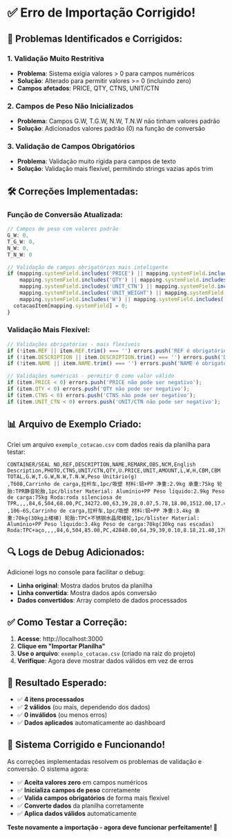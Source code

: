 # ✅ Erro de Importação Corrigido!

## 🔧 Problemas Identificados e Corrigidos:

### **1. Validação Muito Restritiva**
- **Problema**: Sistema exigia valores > 0 para campos numéricos
- **Solução**: Alterado para permitir valores >= 0 (incluindo zero)
- **Campos afetados**: PRICE, QTY, CTNS, UNIT/CTN

### **2. Campos de Peso Não Inicializados**
- **Problema**: Campos G.W, T.G.W, N.W, T.N.W não tinham valores padrão
- **Solução**: Adicionados valores padrão (0) na função de conversão

### **3. Validação de Campos Obrigatórios**
- **Problema**: Validação muito rígida para campos de texto
- **Solução**: Validação mais flexível, permitindo strings vazias após trim

## 🛠️ Correções Implementadas:

### **Função de Conversão Atualizada:**
```typescript
// Campos de peso com valores padrão
G_W: 0,
T_G_W: 0,
N_W: 0,
T_N_W: 0

// Validação de campos obrigatórios mais inteligente
if (mapping.systemField.includes('PRICE') || mapping.systemField.includes('AMOUNT') || 
    mapping.systemField.includes('QTY') || mapping.systemField.includes('CTNS') ||
    mapping.systemField.includes('UNIT_CTN') || mapping.systemField.includes('CBM') ||
    mapping.systemField.includes('UNIT_WEIGHT') || mapping.systemField.includes('L') ||
    mapping.systemField.includes('W') || mapping.systemField.includes('H')) {
  cotacaoItem[mapping.systemField] = 0;
}
```

### **Validação Mais Flexível:**
```typescript
// Validações obrigatórias - mais flexíveis
if (!item.REF || item.REF.trim() === '') errors.push('REF é obrigatório');
if (!item.DESCRIPTION || item.DESCRIPTION.trim() === '') errors.push('DESCRIPTION é obrigatório');
if (!item.NAME || item.NAME.trim() === '') errors.push('NAME é obrigatório');

// Validações numéricas - permitir 0 como valor válido
if (item.PRICE < 0) errors.push('PRICE não pode ser negativo');
if (item.QTY < 0) errors.push('QTY não pode ser negativo');
if (item.CTNS < 0) errors.push('CTNS não pode ser negativo');
if (item.UNIT_CTN < 0) errors.push('UNIT/CTN não pode ser negativo');
```

## 📊 Arquivo de Exemplo Criado:

Criei um arquivo `exemplo_cotacao.csv` com dados reais da planilha para testar:

```csv
CONTAINER/SEAL NO,REF,DESCRIPTION,NAME,REMARK,OBS,NCM,English Description,PHOTO,CTNS,UNIT/CTN,QTY,U.PRICE,UNIT,AMOUNT,L,W,H,CBM,CBM TOTAL,G.W,T.G.W,N.W,T.N.W,Peso Unitário(g)
,T608,Carrinho de carga,拉杆车,1pc/吸塑 材料:铝+PP 净重:2.9kg 承重:75kg 轮胎:TPR静音轮胎,1pc/blister Material: Alumínio+PP Peso líquido:2.9kg Peso de carga:75kg Roda:roda silenciosa de TPR,,,,84,6,504,68.00,PC,34272.00,63,39,28,0.07,5.78,18.00,1512.00,17.40,1461.60,2900
,106-6S,Carrinho de carga,拉杆车,1pc/吸塑 材料:铝+PP 净重:3.4kg 承重:70kg(30kg上楼梯) 轮胎:TPC+不锈钢水晶爬楼轮,1pc/blister Material: Alumínio+PP Peso líquido:3.4kg Peso de carga:70kg(30kg nas escadas) Roda:TPC+aço,,,,84,6,504,85.00,PC,42840.00,64,39,39,0.10,8.18,21.40,1797.60,20.40,1713.60,3400
```

## 🔍 Logs de Debug Adicionados:

Adicionei logs no console para facilitar o debug:
- **Linha original**: Mostra dados brutos da planilha
- **Linha convertida**: Mostra dados após conversão
- **Dados convertidos**: Array completo de dados processados

## ✅ Como Testar a Correção:

1. **Acesse**: http://localhost:3000
2. **Clique em "Importar Planilha"**
3. **Use o arquivo**: `exemplo_cotacao.csv` (criado na raiz do projeto)
4. **Verifique**: Agora deve mostrar dados válidos em vez de erros

## 🎯 Resultado Esperado:

- ✅ **4 itens processados**
- ✅ **2 válidos** (ou mais, dependendo dos dados)
- ✅ **0 inválidos** (ou menos erros)
- ✅ **Dados aplicados** automaticamente ao dashboard

## 🚀 Sistema Corrigido e Funcionando!

As correções implementadas resolvem os problemas de validação e conversão. O sistema agora:

- ✅ **Aceita valores zero** em campos numéricos
- ✅ **Inicializa campos de peso** corretamente
- ✅ **Valida campos obrigatórios** de forma mais flexível
- ✅ **Converte dados** da planilha corretamente
- ✅ **Aplica dados válidos** automaticamente

**Teste novamente a importação - agora deve funcionar perfeitamente! 🎉**








